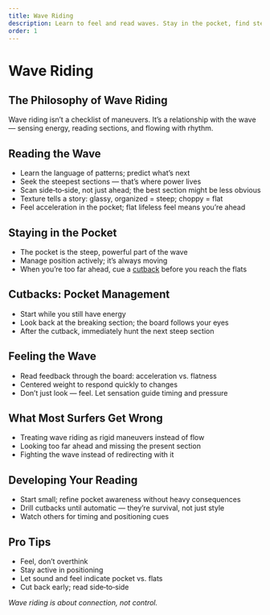 ```yaml
---
title: Wave Riding
description: Learn to feel and read waves. Stay in the pocket, find steeper sections, and use cutbacks to maintain position.
order: 1
---
```


# Wave Riding

## The Philosophy of Wave Riding
Wave riding isn’t a checklist of maneuvers. It’s a relationship with the wave — sensing energy, reading sections, and flowing with rhythm.

## Reading the Wave
- Learn the language of patterns; predict what’s next
- Seek the steepest sections — that’s where power lives
- Scan side‑to‑side, not just ahead; the best section might be less obvious
- Texture tells a story: glassy, organized = steep; choppy = flat
- Feel acceleration in the pocket; flat lifeless feel means you’re ahead

## Staying in the Pocket
- The pocket is the steep, powerful part of the wave
- Manage position actively; it’s always moving
- When you’re too far ahead, cue a [cutback](/guides/cutbacks) before you reach the flats

## Cutbacks: Pocket Management
- Start while you still have energy
- Look back at the breaking section; the board follows your eyes
- After the cutback, immediately hunt the next steep section

## Feeling the Wave
- Read feedback through the board: acceleration vs. flatness
- Centered weight to respond quickly to changes
- Don’t just look — feel. Let sensation guide timing and pressure

## What Most Surfers Get Wrong
- Treating wave riding as rigid maneuvers instead of flow
- Looking too far ahead and missing the present section
- Fighting the wave instead of redirecting with it

## Developing Your Reading
- Start small; refine pocket awareness without heavy consequences
- Drill cutbacks until automatic — they’re survival, not just style
- Watch others for timing and positioning cues

## Pro Tips
- Feel, don’t overthink
- Stay active in positioning
- Let sound and feel indicate pocket vs. flats
- Cut back early; read side‑to‑side

_Wave riding is about connection, not control._


